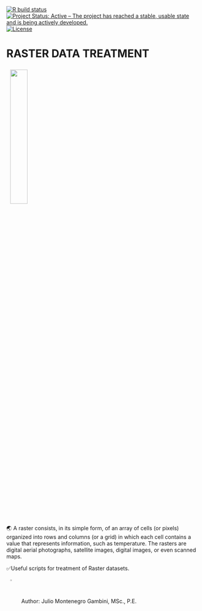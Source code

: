 
[![R build status](https://img.shields.io/travis/GitbookIO/gitbook.svg)](https://github.com/Hydroenvironment/CMIP6-WORLDCLIM-HANDLING/actions)
[![Project Status: Active – The project has reached a stable, usable
state and is being actively
developed.](https://www.repostatus.org/badges/latest/active.svg)](https://www.repostatus.org/#active)
[![License](https://img.shields.io/badge/license-MIT-green)](https://opensource.org/licenses/MIT)

# RASTER DATA TREATMENT
<img src="https://desktop.arcgis.com/es/arcmap/10.3/manage-data/raster-and-images/GUID-6754AF39-CDE9-4F9D-8C3A-D59D93059BDD-web.png" align="center" hspace="10" vspace="6" width="30%"></a>

🌏 A raster consists, in its simple form, of an array of cells (or pixels) organized into rows and columns (or a grid) in which each cell contains a value that represents information, such as temperature. The rasters are digital aerial photographs, satellite images, digital images, or even scanned maps.

✅Useful scripts for treatment of Raster datasets.

<img src="https://icons-for-free.com/iconfiles/png/512/command+console+php+programmer+prompt+seo+icon-1320191020194645741.png" align="center" hspace="10" vspace="6" width="3%"></a>
Author: Julio Montenegro Gambini, MSc., P.E.

